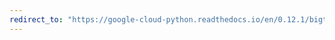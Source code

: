 ```yaml
---
redirect_to: "https://google-cloud-python.readthedocs.io/en/0.12.1/bigtable-row-filters.html"
---
```


